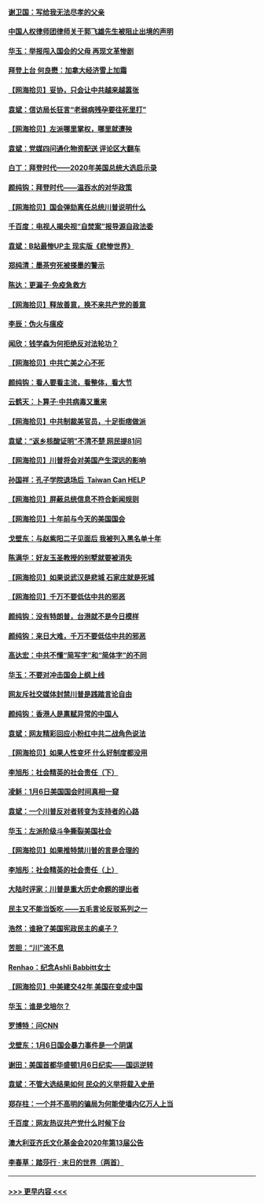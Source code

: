 #### [谢卫国：写给我无法尽孝的父亲](../pages/nsc993/n12720325.md?t=01300402) 
#### [中国人权律师团律师关于郭飞雄先生被阻止出境的声明](../pages/nsc993/n12720203.md?t=01300402) 
#### [华玉：举报闯入国会的父母 再现文革惨剧](../pages/nsc993/n12719070.md?t=01300402) 
#### [拜登上台 何良懋：加拿大经济雪上加霜](../pages/nsc993/n12718943.md?t=01300402) 
#### [【网海拾贝】妥协，只会让中共越来越嚣张](../pages/nsc993/n12717392.md?t=01300402) 
#### [袁斌：信访局长狂言“老弱病残孕要往死里打”](../pages/nsc993/n12717343.md?t=01300402) 
#### [【网海拾贝】左派哪里掌权，哪里就遭殃](../pages/nsc993/n12715009.md?t=01300402) 
#### [袁斌：党媒四问通化物资配送 评论区大翻车](../pages/nsc993/n12714950.md?t=01300402) 
#### [白丁：拜登时代——2020年美国总统大选启示录](../pages/nsc993/n12714920.md?t=01300402) 
#### [颜纯钩：拜登时代——温吞水的对华政策](../pages/nsc993/n12713245.md?t=01300402) 
#### [【网海拾贝】国会弹劾离任总统川普说明什么](../pages/nsc993/n12712816.md?t=01300402) 
#### [千百度：电视人揭央视“自焚案”报导源自政法委](../pages/nsc993/n12709760.md?t=01300402) 
#### [袁斌：B站最惨UP主 现实版《悲惨世界》](../pages/nsc993/n12709686.md?t=01300402) 
#### [郑纯清：墨茶穷死被搽墨的警示](../pages/nsc993/n12709262.md?t=01300402) 
#### [陈达：更漏子·免疫急救方](../pages/nsc993/n12709244.md?t=01300402) 
#### [【网海拾贝】释放善意，换不来共产党的善意](../pages/nsc993/n12708361.md?t=01300402) 
#### [李辰：伪火与瘟疫](../pages/nsc993/n12707981.md?t=01300402) 
#### [闻欣：钱学森为何拒绝反对法轮功？](../pages/nsc993/n12707407.md?t=01300402) 
#### [【网海拾贝】中共亡美之心不死](../pages/nsc993/n12707621.md?t=01300402) 
#### [颜纯钩：看人要看主流，看整体，看大节](../pages/nsc993/n12707536.md?t=01300402) 
#### [云鹤天：卜算子‧中共病毒又重来](../pages/nsc993/n12707408.md?t=01300402) 
#### [【网海拾贝】中共制裁美官员，十足街痞做派](../pages/nsc993/n12705115.md?t=01300402) 
#### [袁斌：“返乡核酸证明”不清不楚 网民提81问](../pages/nsc993/n12704982.md?t=01300402) 
#### [【网海拾贝】川普将会对美国产生深远的影响](../pages/nsc993/n12703045.md?t=01300402) 
#### [孙国祥：孔子学院退场后  Taiwan Can HELP](../pages/nsc993/n12702430.md?t=01300402) 
#### [【网海拾贝】屏蔽总统信息不符合新闻规则](../pages/nsc993/n12699998.md?t=01300402) 
#### [【网海拾贝】十年前与今天的美国国会](../pages/nsc993/n12696993.md?t=01300402) 
#### [戈壁东：与赵紫阳二子见面后 我被列入黑名单十年](../pages/nsc993/n12696215.md?t=01300402) 
#### [陈满华：好友玉圣教授的别墅就要被消失](../pages/nsc993/n12695411.md?t=01300402) 
#### [【网海拾贝】如果说武汉是悲城 石家庄就是死城](../pages/nsc993/n12694589.md?t=01300402) 
#### [【网海拾贝】千万不要低估中共的邪恶](../pages/nsc993/n12692771.md?t=01300402) 
#### [颜纯钩：没有特朗普，台港就不是今日模样](../pages/nsc993/n12692678.md?t=01300402) 
#### [颜纯钩：来日大难，千万不要低估中共的邪恶](../pages/nsc993/n12692080.md?t=01300402) 
#### [高达宏：中共不懂“简写字”和“简体字”的不同](../pages/nsc993/n12692068.md?t=01300402) 
#### [华玉：不要对冲击国会上纲上线](../pages/nsc993/n12689948.md?t=01300402) 
#### [网友斥社交媒体封禁川普是践踏言论自由](../pages/nsc993/n12687482.md?t=01300402) 
#### [颜纯钩：香港人是禀赋异常的中国人](../pages/nsc993/n12685142.md?t=01300402) 
#### [袁斌：网友精彩回应小粉红中共二战角色说法](../pages/nsc993/n12684994.md?t=01300402) 
#### [【网海拾贝】如果人性变坏 什么好制度都没用](../pages/nsc993/n12683000.md?t=01300402) 
#### [李旭彤：社会精英的社会责任（下）](../pages/nsc993/n12680604.md?t=01300402) 
#### [凌稣：1月6日美国国会时间真相一窥](../pages/nsc993/n12682780.md?t=01300402) 
#### [袁斌：一个川普反对者转变为支持者的心路](../pages/nsc993/n12682700.md?t=01300402) 
#### [华玉：左派阶级斗争撕裂美国社会](../pages/nsc993/n12681226.md?t=01300402) 
#### [【网海拾贝】如果推特禁川普的言是合理的](../pages/nsc993/n12681232.md?t=01300402) 
#### [李旭彤：社会精英的社会责任（上）](../pages/nsc993/n12680501.md?t=01300402) 
#### [大陆时评家：川普是重大历史命题的提出者](../pages/nsc993/n12679904.md?t=01300402) 
#### [民主又不能当饭吃 ——五毛言论反驳系列之一](../pages/nsc993/n12679877.md?t=01300402) 
#### [浩然：谁掀了美国宪政民主的桌子？](../pages/nsc993/n12679850.md?t=01300402) 
#### [苦胆：“川”流不息](../pages/nsc993/n12678388.md?t=01300402) 
#### [Renhao：纪念Ashli Babbitt女士](../pages/nsc993/n12678359.md?t=01300402) 
#### [【网海拾贝】中美建交42年 美国在变成中国](../pages/nsc993/n12678324.md?t=01300402) 
#### [华玉：谁是戈培尔？](../pages/nsc993/n12677515.md?t=01300402) 
#### [罗博特：问CNN](../pages/nsc993/n12677172.md?t=01300402) 
#### [戈壁东：1月6日国会暴力事件是一个阴谋](../pages/nsc993/n12674639.md?t=01300402) 
#### [谢田：美国首都华盛顿1月6日纪实——国运逆转](../pages/nsc993/n12673190.md?t=01300402) 
#### [袁斌：不管大选结果如何 民众的义举将载入史册](../pages/nsc993/n12672787.md?t=01300402) 
#### [郑存柱：一个并不高明的骗局为何能使墙内亿万人上当](../pages/nsc993/n12671449.md?t=01300402) 
#### [千百度：网友热议共产党什么时候下台](../pages/nsc993/n12670442.md?t=01300402) 
#### [澳大利亚齐氏文化基金会2020年第13届公告](../pages/nsc993/n12670273.md?t=01300402) 
#### [李春草：踏莎行 · 末日的世界（两首）](../pages/nsc993/n12670253.md?t=01300402) 

----
#### [ >>> 更早内容 <<< ](../indexes/nsc993-earlier.md)
